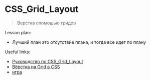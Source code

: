 ﻿# CSS_Grid_Layout 
> Верстка спомошью гридов

Lesson plan:
- Лучший план это отсутствие плана, и тогда все идет по плану

Useful links:
+ [Руководство по CSS_Grid_Layout](https://html5book.ru/css-grid/)
+ [Вёрстка на Grid в CSS](https://medium.com/@stasonmars/%D0%B2%D0%B5%CC%88%D1%80%D1%81%D1%82%D0%BA%D0%B0-%D0%BD%D0%B0-grid-%D0%B2-css-%D0%BF%D0%BE%D0%BB%D0%BD%D0%BE%D0%B5-%D1%80%D1%83%D0%BA%D0%BE%D0%B2%D0%BE%D0%B4%D1%81%D1%82%D0%B2%D0%BE-%D0%B8-%D1%81%D0%BF%D1%80%D0%B0%D0%B2%D0%BE%D1%87%D0%BD%D0%B8%D0%BA-220508316f8b)
+ [игра](https://cssgridgarden.com/#ru)
